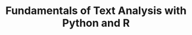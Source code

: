 ---
layout: workshop
category: workshop
title: "Fundamentals of Text Analysis with Python and R"
time: 1:00 PM - 4:00 PM PST
human_date: "May 21"
year: 2025
location: UC Santa Barbara Library, Room 2509
instructors:
helpers:
pre_workshop_survey:
post_workshop_survey:
shoreline_url:
lesson_url:
description: <b>Registration opens on April 28, 2025.</b>
---